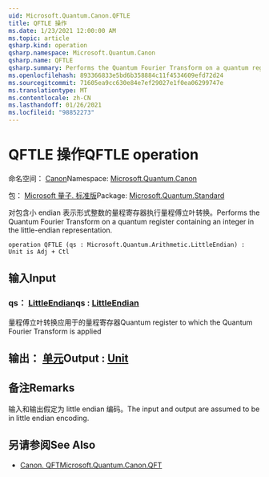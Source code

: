 ```yaml
---
uid: Microsoft.Quantum.Canon.QFTLE
title: QFTLE 操作
ms.date: 1/23/2021 12:00:00 AM
ms.topic: article
qsharp.kind: operation
qsharp.namespace: Microsoft.Quantum.Canon
qsharp.name: QFTLE
qsharp.summary: Performs the Quantum Fourier Transform on a quantum register containing an integer in the little-endian representation.
ms.openlocfilehash: 893366833e5bd6b358884c11f4534609efd72d24
ms.sourcegitcommit: 71605ea9cc630e84e7ef29027e1f0ea06299747e
ms.translationtype: MT
ms.contentlocale: zh-CN
ms.lasthandoff: 01/26/2021
ms.locfileid: "98852273"
---
```

# <a name="qftle-operation"></a><span data-ttu-id="4d716-102">QFTLE 操作</span><span class="sxs-lookup"><span data-stu-id="4d716-102">QFTLE operation</span></span>

<span data-ttu-id="4d716-103">命名空间： [Canon](xref:Microsoft.Quantum.Canon)</span><span class="sxs-lookup"><span data-stu-id="4d716-103">Namespace: [Microsoft.Quantum.Canon](xref:Microsoft.Quantum.Canon)</span></span>

<span data-ttu-id="4d716-104">包： [Microsoft 量子. 标准版](https://nuget.org/packages/Microsoft.Quantum.Standard)</span><span class="sxs-lookup"><span data-stu-id="4d716-104">Package: [Microsoft.Quantum.Standard](https://nuget.org/packages/Microsoft.Quantum.Standard)</span></span>


<span data-ttu-id="4d716-105">对包含小 endian 表示形式整数的量程寄存器执行量程傅立叶转换。</span><span class="sxs-lookup"><span data-stu-id="4d716-105">Performs the Quantum Fourier Transform on a quantum register containing an integer in the little-endian representation.</span></span>

```qsharp
operation QFTLE (qs : Microsoft.Quantum.Arithmetic.LittleEndian) : Unit is Adj + Ctl
```


## <a name="input"></a><span data-ttu-id="4d716-106">输入</span><span class="sxs-lookup"><span data-stu-id="4d716-106">Input</span></span>

### <a name="qs--littleendian"></a><span data-ttu-id="4d716-107">qs： [LittleEndian](xref:Microsoft.Quantum.Arithmetic.LittleEndian)</span><span class="sxs-lookup"><span data-stu-id="4d716-107">qs : [LittleEndian](xref:Microsoft.Quantum.Arithmetic.LittleEndian)</span></span>

<span data-ttu-id="4d716-108">量程傅立叶转换应用于的量程寄存器</span><span class="sxs-lookup"><span data-stu-id="4d716-108">Quantum register to which the Quantum Fourier Transform is applied</span></span>



## <a name="output--unit"></a><span data-ttu-id="4d716-109">输出： [单元](xref:microsoft.quantum.lang-ref.unit)</span><span class="sxs-lookup"><span data-stu-id="4d716-109">Output : [Unit](xref:microsoft.quantum.lang-ref.unit)</span></span>



## <a name="remarks"></a><span data-ttu-id="4d716-110">备注</span><span class="sxs-lookup"><span data-stu-id="4d716-110">Remarks</span></span>

<span data-ttu-id="4d716-111">输入和输出假定为 little endian 编码。</span><span class="sxs-lookup"><span data-stu-id="4d716-111">The input and output are assumed to be in little endian encoding.</span></span>

## <a name="see-also"></a><span data-ttu-id="4d716-112">另请参阅</span><span class="sxs-lookup"><span data-stu-id="4d716-112">See Also</span></span>

- [<span data-ttu-id="4d716-113">Canon. QFT</span><span class="sxs-lookup"><span data-stu-id="4d716-113">Microsoft.Quantum.Canon.QFT</span></span>](xref:Microsoft.Quantum.Canon.QFT)